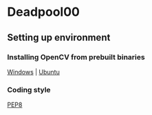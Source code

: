 # Deadpool00
## Setting up environment

### Installing OpenCV from prebuilt binaries
[Windows](http://opencv-python-tutroals.readthedocs.io/en/latest/py_tutorials/py_setup/py_setup_in_windows/py_setup_in_windows.html#installing-opencv-from-prebuilt-binaries) | 
[Ubuntu](https://docs.opencv.org/trunk/d2/de6/tutorial_py_setup_in_ubuntu.html)

### Coding style
[PEP8](https://www.python.org/dev/peps/pep-0008/)
